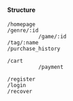 #### Structure

```
/homepage
/genre/:id
          /game/:id
/tag/:name
/purchase_history

/cart
          /payment
          
/register
/login
/recover
```
